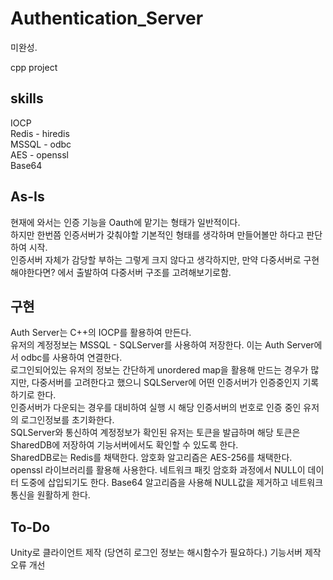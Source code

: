# Authentication_Server
미완성.

cpp project

## skills
IOCP </br>
Redis - hiredis </br>
MSSQL - odbc </br>
AES - openssl </br>
Base64

## As-Is
현재에 와서는 인증 기능을 Oauth에 맡기는 형태가 일반적이다. </br>
하지만 한번쯤 인증서버가 갖춰야할 기본적인 형태를 생각하며 만들어볼만 하다고 판단하여 시작. </br>
인증서버 자체가 감당할 부하는 그렇게 크지 않다고 생각하지만, 만약 다중서버로 구현해야한다면? 에서 출발하여 다중서버 구조를 고려해보기로함.</br>

## 구현
Auth Server는 C++의 IOCP를 활용하여 만든다. </br>
유저의 계정정보는 MSSQL - SQLServer를 사용하여 저장한다. 이는 Auth Server에서 odbc를 사용하여 연결한다. </br>
로그인되어있는 유저의 정보는 간단하게 unordered map을 활용해 만드는 경우가 많지만, 다중서버를 고려한다고 했으니 SQLServer에 어떤 인증서버가 인증중인지 기록하기로 한다.</br>
인증서버가 다운되는 경우를 대비하여 실행 시 해당 인증서버의 번호로 인증 중인 유저의 로그인정보를 초기화한다.</br>
SQLServer와 통신하여 계정정보가 확인된 유저는 토큰을 발급하며 해당 토큰은 SharedDB에 저장하여 기능서버에서도 확인할 수 있도록 한다.</br>
SharedDB로는 Redis를 채택한다.
암호화 알고리즘은 AES-256를 채택한다. openssl 라이브러리를 활용해 사용한다.
네트워크 패킷 암호화 과정에서 NULL이 데이터 도중에 삽입되기도 한다. Base64 알고리즘을 사용해 NULL값을 제거하고 네트워크 통신을 원활하게 한다.

## To-Do
Unity로 클라이언트 제작 (당연히 로그인 정보는 해시함수가 필요하다.)
기능서버 제작
오류 개선
